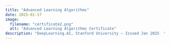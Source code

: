 ```yaml
---
title: "Advanced Learning Algorithms"
date: 2025-01-17
image:
  filename: "certificate2.png"
  alt: "Advanced Learning Algorithms Certificate"
description: "DeepLearning.AI, Stanford University — Issued Jan 2025  \nCredential ID: 6T7KI3YQGJN0  \n[View Certificate](https://www.coursera.org/account/accomplishments/certificate/6T7KI3YQGJN0)"
---
```

